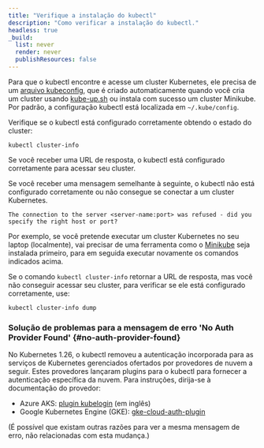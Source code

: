 ```yaml
---
title: "Verifique a instalação do kubectl"
description: "Como verificar a instalação do kubectl."
headless: true
_build:
  list: never
  render: never
  publishResources: false
---
```


Para que o kubectl encontre e acesse um cluster Kubernetes, ele precisa de um
[arquivo kubeconfig](/pt-br/docs/concepts/configuration/organize-cluster-access-kubeconfig/),
que é criado automaticamente quando você cria um cluster usando
[kube-up.sh](https://github.com/kubernetes/kubernetes/blob/master/cluster/kube-up.sh) ou 
instala com sucesso um cluster Minikube.
Por padrão, a configuração kubectl está localizada em `~/.kube/config`.

Verifique se o kubectl está configurado corretamente obtendo o estado do cluster:

```shell
kubectl cluster-info
```

Se você receber uma URL de resposta, o kubectl está configurado corretamente para acessar 
seu cluster.

Se você receber uma mensagem semelhante à seguinte, o kubectl não está configurado 
corretamente ou não consegue se conectar a um cluster Kubernetes.

```
The connection to the server <server-name:port> was refused - did you specify the right host or port?
```

Por exemplo, se você pretende executar um cluster Kubernetes no seu laptop (localmente),
vai precisar de uma ferramenta como o [Minikube](https://minikube.sigs.k8s.io/docs/start/)
seja instalada primeiro, para em seguida executar novamente os comandos indicados acima.

Se o comando `kubectl cluster-info` retornar a URL de resposta, mas você não conseguir 
acessar seu cluster, para verificar se ele está configurado corretamente, use:

```shell
kubectl cluster-info dump
```

### Solução de problemas para a mensagem de erro 'No Auth Provider Found' {#no-auth-provider-found}

No Kubernetes 1.26, o kubectl removeu a autenticação incorporada para as serviços de Kubernetes
gerenciados ofertados por provedores de nuvem a seguir. Estes provedores lançaram plugins
para o kubectl para fornecer a autenticação específica da nuvem. Para instruções, dirija-se à documentação do provedor:

* Azure AKS: [plugin kubelogin](https://azure.github.io/kubelogin/) (em inglês)
* Google Kubernetes Engine (GKE): [gke-cloud-auth-plugin](https://cloud.google.com/kubernetes-engine/docs/how-to/cluster-access-for-kubectl?hl=pt-br#install_plugin)

(É possível que existam outras razões para ver a mesma mensagem de erro, não relacionadas 
com esta mudança.)
